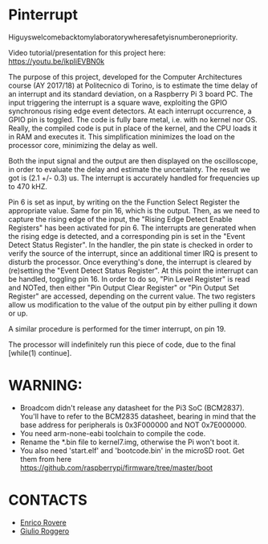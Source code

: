 # Pinterrupt

Higuyswelcomebacktomylaboratorywheresafetyisnumberonepriority.

Video tutorial/presentation for this project here: https://youtu.be/ikpliEVBN0k

The purpose of this project, developed for the Computer Architectures course (AY 2017/18) at Politecnico di Torino, is to estimate the time delay of an interrupt and its standard deviation, on a Raspberry Pi 3 board PC.
The input triggering the interrupt is a square wave, exploiting the GPIO synchronous rising edge event detectors. At each interrupt occurrence, a GPIO pin is toggled. 
The code is fully bare metal, i.e. with no kernel nor OS. Really, the compiled code is put in place of the kernel, and the CPU loads it in RAM and executes it. This simplification minimizes the load on the processor core, minimizing the delay as well. 

Both the input signal and the output are then displayed on the oscilloscope, in order to evaluate the delay and estimate the uncertainty. The result we got is (2.1 +/-  0.3) us. The interrupt is accurately handled for frequencies up to 470 kHZ.

Pin 6 is set as input, by writing on the the Function Select Register the appropriate value. Same for pin 16, which is the output.
Then, as we need to capture the rising edge of the input, the "Rising Edge Detect Enable Registers" has been activated for pin 6. The interrupts are generated when the rising edge is detected, and a corresponding pin is set in the "Event Detect Status Register". 
In the handler, the pin state is checked in order to verify the source of the interrupt, since an additional timer IRQ is present to disturb the processor. Once everything's done, the interrupt is cleared by (re)setting the "Event Detect Status Register".
At this point the interrupt can be handled, toggling pin 16. In order to do so, "Pin Level Register" is read and NOTed, then either "Pin Output Clear Register" or "Pin Output Set Register" are accessed, depending on the current value.
The two registers allow us modification to the value of the output pin by either pulling it down or up.

A similar procedure is performed for the timer interrupt, on pin 19.

The processor will indefinitely run this piece of code, due to the final [while(1) continue].


# WARNING:

- Broadcom didn't release any datasheet for the Pi3 SoC (BCM2837). You'll have to refer to the BCM2835 datasheet, bearing in mind that the base address for peripherals is 0x3F000000 and NOT 0x7E000000.
- You need arm-none-eabi toolchain to compile the code.
- Rename the *.bin file to kernel7.img, otherwise the Pi won't boot it.
- You also need 'start.elf' and 'bootcode.bin' in the microSD root. Get them from here https://github.com/raspberrypi/firmware/tree/master/boot

# CONTACTS

* [Enrico Rovere](mailto:s252783@studenti.polito.it)
* [Giulio Roggero](mailto:s251311@studenti.polito.it)
